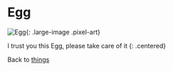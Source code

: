 # Egg

![Egg](images/egg.png){: .large-image .pixel-art}

I trust you this Egg, please take care of it
{: .centered}


Back to [things](things)